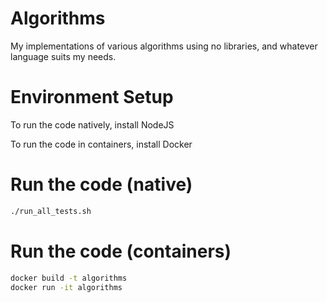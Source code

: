 # Algorithms

My implementations of various algorithms using no libraries, and whatever language suits my needs.

# Environment Setup

To run the code natively, install NodeJS

To run the code in containers, install Docker

# Run the code (native)

```bash
./run_all_tests.sh
```

# Run the code (containers)

```bash
docker build -t algorithms
docker run -it algorithms
```
